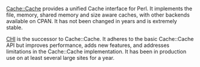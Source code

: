 [Cache::Cache](http://cpan.uwinnipeg.ca/module/Cache::Cache) provides a unified Cache interface for Perl. It implements the file, memory, shared memory and size aware caches, with other backends available on CPAN. It has not been changed in years and is extremely stable.

[CHI](http://cpan.uwinnipeg.ca/module/CHI) is the successor to Cache::Cache. It adheres to the basic Cache::Cache API but improves performance, adds new features, and addresses limitations in the Cache::Cache implementation. It has been in production use on at least several large sites for a year.
